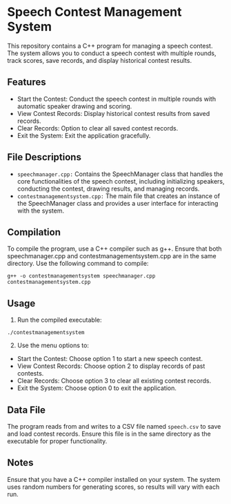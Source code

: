# Speech Contest Management System
This repository contains a C++ program for managing a speech contest. The system allows you to conduct a speech contest with multiple rounds, track scores, save records, and display historical contest results.

## Features

* Start the Contest: Conduct the speech contest in multiple rounds with automatic speaker drawing and scoring.
* View Contest Records: Display historical contest results from saved records.
* Clear Records: Option to clear all saved contest records.
* Exit the System: Exit the application gracefully.

## File Descriptions

* `speechmanager.cpp:`
Contains the SpeechManager class that handles the core functionalities of the speech contest, including initializing speakers, conducting the contest, drawing results, and managing records.
* `contestmanagementsystem.cpp:`
The main file that creates an instance of the SpeechManager class and provides a user interface for interacting with the system.
## Compilation

To compile the program, use a C++ compiler such as g++. Ensure that both speechmanager.cpp and contestmanagementsystem.cpp are in the same directory. Use the following command to compile:
```
g++ -o contestmanagementsystem speechmanager.cpp contestmanagementsystem.cpp
```
## Usage
1. Run the compiled executable:
```
./contestmanagementsystem
```
2. Use the menu options to:
* Start the Contest: Choose option 1 to start a new speech contest.
* View Contest Records: Choose option 2 to display records of past contests.
* Clear Records: Choose option 3 to clear all existing contest records.
* Exit the System: Choose option 0 to exit the application.

## Data File

The program reads from and writes to a CSV file named `speech.csv` to save and load contest records. Ensure this file is in the same directory as the executable for proper functionality.

## Notes

Ensure that you have a C++ compiler installed on your system.
The system uses random numbers for generating scores, so results will vary with each run.
